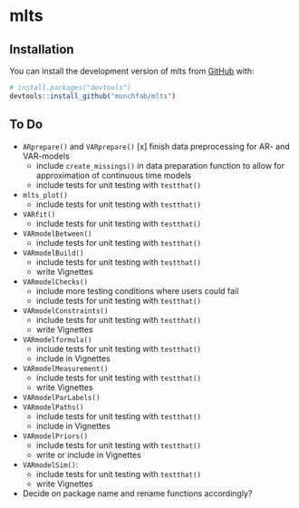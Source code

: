 # mlts

<!-- badges: start -->
<!-- badges: end -->

## Installation

You can install the development version of mlts from [GitHub](https://github.com/) with:

```r
# install.packages("devtools")
devtools::install_github("munchfab/mlts")
```

## To Do

* `ARprepare()` and `VARprepare()` 
  [x] finish data preprocessing for AR- and VAR-models
  * include `create_missings()` in data preparation function to allow for approximation of continuous time models
  * include tests for unit testing with `testthat()`
* `mlts_plot()` 
  * include tests for unit testing with `testthat()`
* `VARfit()` 
  * include tests for unit testing with `testthat()`
* `VARmodelBetween()` 
  * include tests for unit testing with `testthat()`
* `VARmodelBuild()` 
  * include tests for unit testing with `testthat()`
  * write Vignettes
* `VARmodelChecks()` 
  * include more testing conditions where users could fail
  * include tests for unit testing with `testthat()`
* `VARmodelConstraints()` 
  * include tests for unit testing with `testthat()`
  * write Vignettes
* `VARmodelformula()` 
  * include tests for unit testing with `testthat()`
  * include in Vignettes
* `VARmodelMeasurement()` 
  * include tests for unit testing with `testthat()`
  * write Vignettes
* `VARmodelParLabels()`
* `VARmodelPaths()` 
  * include tests for unit testing with `testthat()`
  * include in Vignettes
* `VARmodelPriors()` 
  * include tests for unit testing with `testthat()`
  * write or include in Vignettes
* `VARmodelSim()`: 
  * include tests for unit testing with `testthat()`
  * write Vignettes
* Decide on package name and rename functions accordingly?
